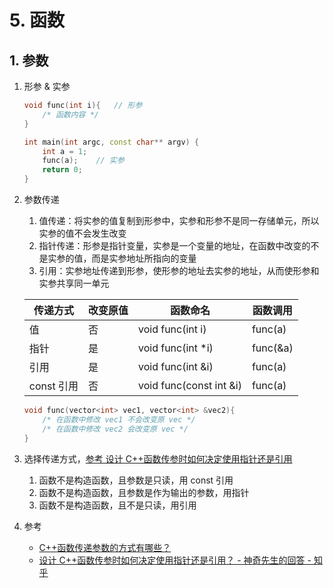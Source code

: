 # 5. 函数

## 1. 参数

1. 形参 & 实参

    ```cpp
    void func(int i){   // 形参
        /* 函数内容 */
    }

    int main(int argc, const char** argv) {
        int a = 1;
        func(a);    // 实参
        return 0;
    }

    ```

2. 参数传递
   1. 值传递：将实参的值复制到形参中，实参和形参不是同一存储单元，所以实参的值不会发生改变
   2. 指针传递：形参是指针变量，实参是一个变量的地址，在函数中改变的不是实参的值，而是实参地址所指向的变量
   3. 引用：实参地址传递到形参，使形参的地址去实参的地址，从而使形参和实参共享同一单元

    | 传递方式  | 改变原值 | 函数命名                | 函数调用 |
    | --------- | -------- | ----------------------- | -------- |
    | 值        | 否       | void func(int i)        | func(a)  |
    | 指针      | 是       | void func(int *i)       | func(&a) |
    | 引用      | 是       | void func(int &i)       | func(a)  |
    | const 引用 | 否       | void func(const int &i) | func(a)  |

    ```cpp
    void func(vector<int> vec1, vector<int> &vec2){
        /* 在函数中修改 vec1 不会改变原 vec */
        /* 在函数中修改 vec2 会改变原 vec */
    }
    ```

3. 选择传递方式，[参考 设计 C++函数传参时如何决定使用指针还是引用](https://www.zhihu.com/question/31276547/answer/233683553)
   1. 函数不是构造函数，且参数是只读，用 const 引用
   2. 函数不是构造函数，且参数是作为输出的参数，用指针
   3. 函数不是构造函数，且不是只读，用引用

4. 参考
   - [C++函数传递参数的方式有哪些？](https://blog.csdn.net/summer00072/article/details/80992519)
   - [设计 C++函数传参时如何决定使用指针还是引用？ - 神奇先生的回答 - 知乎](https://www.zhihu.com/question/31276547/answer/233683553)
